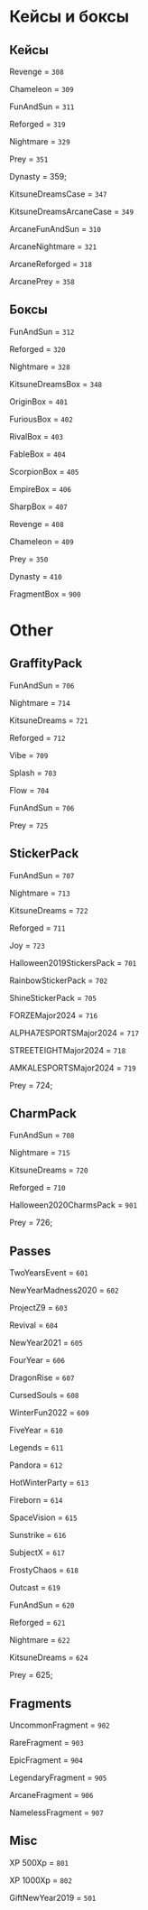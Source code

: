 # Кейсы и боксы


## Кейсы


Revenge = `308`

Chameleon = `309`

FunAndSun = `311`

Reforged = `319`

Nightmare = `329`

Prey = `351`

Dynasty = 359;

KitsuneDreamsCase = `347`

KitsuneDreamsArcaneCase = `349`

ArcaneFunAndSun = `310`

ArcaneNightmare = `321`

ArcaneReforged = `318`

ArcanePrey = `358`


## Боксы


FunAndSun = `312`

Reforged = `320`

Nightmare = `328`

KitsuneDreamsBox = `348`

OriginBox = `401`

FuriousBox = `402`

RivalBox = `403`

FableBox = `404`

ScorpionBox = `405`

EmpireBox = `406`

SharpBox = `407`

Revenge = `408`

Chameleon = `409`

Prey = `350`

Dynasty = `410`

FragmentBox = `900`


# Other


## GraffityPack

FunAndSun = `706`

Nightmare = `714`

KitsuneDreams = `721`

Reforged = `712`

Vibe = `709`

Splash = `703`

Flow = `704`

FunAndSun = `706`

Prey = `725`

## StickerPack


FunAndSun = `707`

Nightmare = `713`

KitsuneDreams = `722`

Reforged = `711`

Joy = `723`

Halloween2019StickersPack = `701`

RainbowStickerPack = `702`

ShineStickerPack = `705`

FORZEMajor2024 = `716`

ALPHA7ESPORTSMajor2024 = `717`

STREETEIGHTMajor2024 = `718`

AMKALESPORTSMajor2024 = `719`

Prey = 724;


## CharmPack


FunAndSun = `708`

Nightmare = `715`

KitsuneDreams = `720`

Reforged = `710`

Halloween2020CharmsPack = `901`

Prey = 726;

## Passes


TwoYearsEvent = `601`

NewYearMadness2020 = `602`

ProjectZ9 = `603`

Revival = `604`

NewYear2021 = `605`

FourYear = `606`

DragonRise = `607`

CursedSouls = `608`

WinterFun2022 = `609`

FiveYear = `610`

Legends = `611`

Pandora = `612`

HotWinterParty = `613`

Fireborn = `614`

SpaceVision = `615`

Sunstrike = `616`

SubjectX = `617`

FrostyChaos = `618`

Outcast = `619`

FunAndSun = `620`

Reforged = `621`

Nightmare = `622`

KitsuneDreams = `624`

Prey = 625;


## Fragments


UncommonFragment = `902`

RareFragment = `903`

EpicFragment = `904`

LegendaryFragment = `905`

ArcaneFragment = `906`

NamelessFragment = `907`


## Misc


XP 500Xp = `801`

XP 1000Xp = `802`

GiftNewYear2019 = `501`
